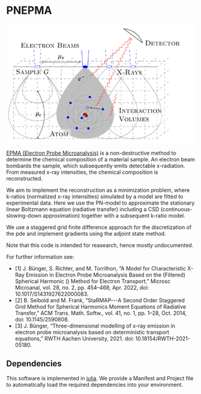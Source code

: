 # PNEPMA

![Sketch of EPMA](./epma_sketch.svg)


[EPMA (Electron Probe Microanalysis)](https://en.wikipedia.org/wiki/Electron_microprobe) is a non-destructive method to determine the chemical composition of a material sample.
An electron beam bombards the sample, which subsequently emits detectable x-radiation.
From measured x-ray intensities, the chemical composition is reconstructed.

We aim to implement the reconstruction as a minimization problem, where k-ratios (normalized x-ray intensities) simulated by a model are fitted to experimental data.
Here we use the PN-model to approximate the stationary linear Boltzmann equation (radiative transfer) including a CSD (continuous-slowing-down approximation) together with a subsequent k-ratio model.

We use a staggered grid finite difference approach for the discretization of the pde and implement gradients using the adjoint state method.

Note that this code is intended for reasearch, hence mostly undocumented.

For further information see:

- [1] J. Bünger, S. Richter, and M. Torrilhon, “A Model for Characteristic X-Ray Emission in Electron Probe Microanalysis Based on the (Filtered) Spherical Harmonic () Method for Electron Transport,” Microsc Microanal, vol. 28, no. 2, pp. 454–468, Apr. 2022, doi: 10.1017/S1431927622000083.
- [2] B. Seibold and M. Frank, “StaRMAP---A Second Order Staggered Grid Method for Spherical Harmonics Moment Equations of Radiative Transfer,” ACM Trans. Math. Softw., vol. 41, no. 1, pp. 1–28, Oct. 2014, doi: 10.1145/2590808.
- [3] J. Bünger, “Three-dimensional modelling of x-ray emission in electron probe microanalysis based on deterministic transport equations,” RWTH Aachen University, 2021. doi: 10.18154/RWTH-2021-05180.


## Dependencies
This software is implemented in [julia](http://julialang.org). We provide a Manifest and Project file to automatically load the required dependencies into your environment.